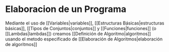 # Elaboracion de un Programa
Mediante el uso de [[Variables|variables]], [[Estructuras Básicas|estructuras básicas]], [[Tipos de Conjuntos|conjuntos]] y [[Funciones|funciones]] (o [[Lambdas|lambdas]]) creamos [[Definición de Algoritmo|algoritmos]] usando el metodo especificado de [[Elaboración de Algoritmos|elaboración de algoritmos]]